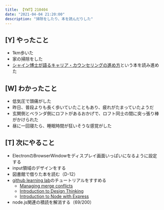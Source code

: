 ```yaml
---
title: 【YWT】210404
date: "2021-04-04 21:20:00"
description: "掃除をしたり、本を読んだりした"
---
```


## [Y] やったこと

- 1km歩いた
- 家の掃除をした
- [シャイン博士が語るキャリア・カウンセリングの進め方](https://gist.github.com/LeeDDHH/cd52dec019405a17c743b4f322f07f0a)という本を読み進めた

## [W] わかったこと

- 低気圧で頭痛がした
- 昨日、普段よりも長く歩いていたこともあり、疲れがたまっていたようだ
- 玄関側とベランダ側にロフトがあるおかげで、ロフト同士の間に突っ張り棒がかけられた
- 昼に一回寝たら、睡眠時間が狂いそうな感覚がした

## [T] 次にやること

- ElectronのBrowserWindowをディスプレイ画面いっぱいになるように設定する
- input領域のデザインをする
- 図書館で借りた本を読む（D-12）
- [github learning lab](https://lab.github.com/githubtraining)のチュートリアルをすすめる
  - [Managing merge conflicts](https://lab.github.com/githubtraining/managing-merge-conflicts)
  - [Introduction to Design Thinking](https://lab.github.com/githubtraining/introduction-to-design-thinking)
  - [Introduction to Node with Express](https://lab.github.com/everydeveloper/introduction-to-node-with-express)
- node.js関連の積読を解消する（69/200）

<!-- https://twitter.com/camomile_cafe/status/1378688134506979329?s=20 -->
